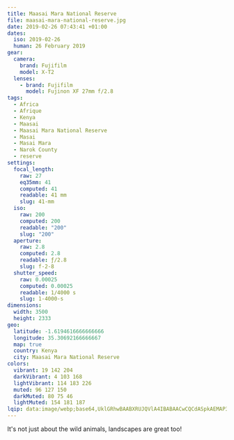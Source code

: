 ```yaml
---
title: Maasai Mara National Reserve
file: maasai-mara-national-reserve.jpg
date: 2019-02-26 07:43:41 +01:00
dates:
  iso: 2019-02-26
  human: 26 February 2019
gear:
  camera:
    brand: Fujifilm
    model: X-T2
  lenses:
    - brand: Fujifilm
      model: Fujinon XF 27mm f/2.8
tags:
  - Africa
  - Afrique
  - Kenya
  - Maasai
  - Maasai Mara National Reserve
  - Masai
  - Masai Mara
  - Narok County
  - reserve
settings:
  focal_length:
    raw: 27
    eq35mm: 41
    computed: 41
    readable: 41 mm
    slug: 41-mm
  iso:
    raw: 200
    computed: 200
    readable: "200"
    slug: "200"
  aperture:
    raw: 2.8
    computed: 2.8
    readable: ƒ/2.8
    slug: f-2-8
  shutter_speed:
    raw: 0.00025
    computed: 0.00025
    readable: 1/4000 s
    slug: 1-4000-s
dimensions:
  width: 3500
  height: 2333
geo:
  latitude: -1.6194616666666666
  longitude: 35.30692166666667
  map: true
  country: Kenya
  city: Maasai Mara National Reserve
colors:
  vibrant: 19 142 204
  darkVibrant: 4 103 168
  lightVibrant: 114 183 226
  muted: 96 127 150
  darkMuted: 80 75 46
  lightMuted: 154 181 187
lqip: data:image/webp;base64,UklGRhwBAABXRUJQVlA4IBABAACwCQCdASpkAEMAP3GqzFy0rL+yq/O7Q/AuCUAZ3YTfRDp3+Aq9l7Ie+nQkxrBscj/nj+h6Vk4fUPrjv5NVr7y+LGNVGYW1YUQInYkQWLpLVxDNDr8YAAD+4hAsH/uk/WmOP9cbm9h+qMwqo64ARbVLcXQVwu8EItEgVvDOJ05eVJEL6eABILRLyoYBGV+kEtBqIWM7cXARy7D5Vj0GsRrJ5fRJmaIsPaJNcynyEy0BhqTfXTB8k/v8meHYk6h3Xyoss3KP2OBl4H+vvB7re8qaOQJ/pLCjdVy1q+qt5feraXebaEcSnowOhzxReKpZnXjnbsj+HMxyrdXiG0YIfbjxMAmu8cYa9rn0bSN/tAAAAA==
---
```


It's not just about the wild animals, landscapes are great too!
